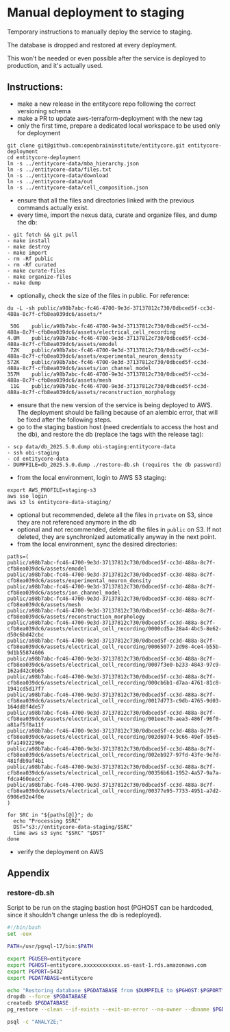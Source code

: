 # Manual deployment to staging

Temporary instructions to manually deploy the service to staging.

The database is dropped and restored at every deployment. 

This won't be needed or even possible after the service is deployed to production, and it's actually used.

## Instructions:

- make a new release in the entitycore repo following the correct versioning schema
- make a PR to update aws-terraform-deployment with the new tag
- only the first time, prepare a dedicated local workspace to be used only for deployment
```
git clone git@github.com:openbraininstitute/entitycore.git entitycore-deployment
cd entitycore-deployment
ln -s ../entitycore-data/mba_hierarchy.json
ln -s ../entitycore-data/files.txt
ln -s ../entitycore-data/download
ln -s ../entitycore-data/out
ln -s ../entitycore-data/cell_composition.json
```
- ensure that all the files and directories linked with the previous commands actually exist.
- every time, import the nexus data, curate and organize files, and dump the db:
```
- git fetch && git pull
- make install
- make destroy
- make import
- rm -Rf public
- rm -Rf curated
- make curate-files
- make organize-files
- make dump
```
- optionally, check the size of the files in public. For reference:
```
du -L -sh public/a98b7abc-fc46-4700-9e3d-37137812c730/0dbced5f-cc3d-488a-8c7f-cfb8ea039dc6/assets/*

 50G	public/a98b7abc-fc46-4700-9e3d-37137812c730/0dbced5f-cc3d-488a-8c7f-cfb8ea039dc6/assets/electrical_cell_recording
4.0M	public/a98b7abc-fc46-4700-9e3d-37137812c730/0dbced5f-cc3d-488a-8c7f-cfb8ea039dc6/assets/emodel
 72K	public/a98b7abc-fc46-4700-9e3d-37137812c730/0dbced5f-cc3d-488a-8c7f-cfb8ea039dc6/assets/experimental_neuron_density
572K	public/a98b7abc-fc46-4700-9e3d-37137812c730/0dbced5f-cc3d-488a-8c7f-cfb8ea039dc6/assets/ion_channel_model
357M	public/a98b7abc-fc46-4700-9e3d-37137812c730/0dbced5f-cc3d-488a-8c7f-cfb8ea039dc6/assets/mesh
 11G	public/a98b7abc-fc46-4700-9e3d-37137812c730/0dbced5f-cc3d-488a-8c7f-cfb8ea039dc6/assets/reconstruction_morphology
```
- ensure that the new version of the service is being deployed to AWS. The deployment should be failing because of an alembic error, that will be fixed after the following steps.
- go to the staging bastion host (need credentials to access the host and the db), and restore the db (replace the tags with the release tag):
```
- scp data/db_2025.5.0.dump obi-staging:entitycore-data
- ssh obi-staging
- cd entitycore-data
- DUMPFILE=db_2025.5.0.dump ./restore-db.sh (requires the db password)
```
- from the local environment, login to AWS S3 staging:
```
export AWS_PROFILE=staging-s3
aws sso login
aws s3 ls entitycore-data-staging/
```
- optional but recommended, delete all the files in `private` on S3, since they are not referenced anymore in the db
- optional and not recommended, delete all the files in `public` on S3. If not deleted, they are synchronized automatically anyway in the next point.
- from the local environment, sync the desired directories:
```
paths=(
public/a98b7abc-fc46-4700-9e3d-37137812c730/0dbced5f-cc3d-488a-8c7f-cfb8ea039dc6/assets/emodel
public/a98b7abc-fc46-4700-9e3d-37137812c730/0dbced5f-cc3d-488a-8c7f-cfb8ea039dc6/assets/experimental_neuron_density
public/a98b7abc-fc46-4700-9e3d-37137812c730/0dbced5f-cc3d-488a-8c7f-cfb8ea039dc6/assets/ion_channel_model
public/a98b7abc-fc46-4700-9e3d-37137812c730/0dbced5f-cc3d-488a-8c7f-cfb8ea039dc6/assets/mesh
public/a98b7abc-fc46-4700-9e3d-37137812c730/0dbced5f-cc3d-488a-8c7f-cfb8ea039dc6/assets/reconstruction_morphology
public/a98b7abc-fc46-4700-9e3d-37137812c730/0dbced5f-cc3d-488a-8c7f-cfb8ea039dc6/assets/electrical_cell_recording/0000cd5a-28a4-4bc5-8e62-d50c6bd42cbc
public/a98b7abc-fc46-4700-9e3d-37137812c730/0dbced5f-cc3d-488a-8c7f-cfb8ea039dc6/assets/electrical_cell_recording/00065077-2d98-4ce4-b55b-9d1b55874606
public/a98b7abc-fc46-4700-9e3d-37137812c730/0dbced5f-cc3d-488a-8c7f-cfb8ea039dc6/assets/electrical_cell_recording/0007f3e0-b233-4843-97c9-162ad42c0b65
public/a98b7abc-fc46-4700-9e3d-37137812c730/0dbced5f-cc3d-488a-8c7f-cfb8ea039dc6/assets/electrical_cell_recording/000cb6b1-d7aa-4761-81c8-1941cd5d17f7
public/a98b7abc-fc46-4700-9e3d-37137812c730/0dbced5f-cc3d-488a-8c7f-cfb8ea039dc6/assets/electrical_cell_recording/0017d773-c9db-4765-9d03-164dd8f4de57
public/a98b7abc-fc46-4700-9e3d-37137812c730/0dbced5f-cc3d-488a-8c7f-cfb8ea039dc6/assets/electrical_cell_recording/001eec70-aea3-486f-96f0-a81af5f8a11f
public/a98b7abc-fc46-4700-9e3d-37137812c730/0dbced5f-cc3d-488a-8c7f-cfb8ea039dc6/assets/electrical_cell_recording/002d6974-9c66-49ef-b5e5-9fa14922296e
public/a98b7abc-fc46-4700-9e3d-37137812c730/0dbced5f-cc3d-488a-8c7f-cfb8ea039dc6/assets/electrical_cell_recording/002eb927-97fd-43fe-9e7d-481fdb9af4b1
public/a98b7abc-fc46-4700-9e3d-37137812c730/0dbced5f-cc3d-488a-8c7f-cfb8ea039dc6/assets/electrical_cell_recording/00356b61-1952-4a57-9a7a-fdca460eacc7
public/a98b7abc-fc46-4700-9e3d-37137812c730/0dbced5f-cc3d-488a-8c7f-cfb8ea039dc6/assets/electrical_cell_recording/00377e95-7733-4951-a7d2-6906e92e4f0e
)

for SRC in "${paths[@]}"; do
  echo "Processing $SRC"
  DST="s3://entitycore-data-staging/$SRC"
  time aws s3 sync "$SRC" "$DST"
done
```
- verify the deployment on AWS

## Appendix

### restore-db.sh

Script to be run on the staging bastion host (PGHOST can be hardcoded, since it shouldn't change unless the db is redeployed).

```bash
#!/bin/bash
set -eux

PATH=/usr/pgsql-17/bin:$PATH

export PGUSER=entitycore
export PGHOST=entitycore.xxxxxxxxxxxx.us-east-1.rds.amazonaws.com
export PGPORT=5432
export PGDATABASE=entitycore

echo "Restoring database $PGDATABASE from $DUMPFILE to $PGHOST:$PGPORT"
dropdb --force $PGDATABASE
createdb $PGDATABASE
pg_restore --clean --if-exists --exit-on-error --no-owner --dbname $PGDATABASE $DUMPFILE

psql -c "ANALYZE;"
```
